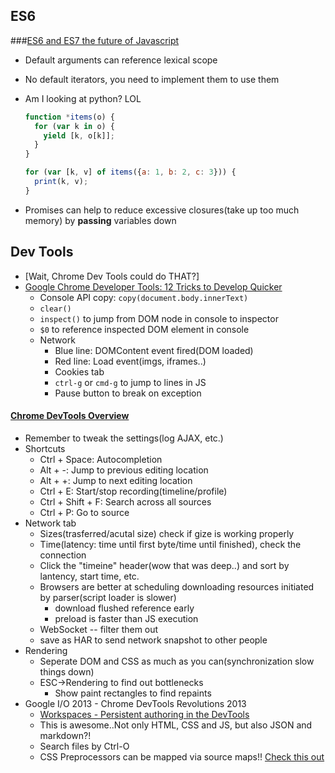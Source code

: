 ## ES6
###[ES6 and ES7 the future of Javascript](https://www.youtube.com/watch?v=6AytbSdWBKg)
* Default arguments can reference lexical scope
* No default iterators, you need to implement them to use them
* Am I looking at python? LOL

  ```javascript
  function *items(o) {
    for (var k in o) {
      yield [k, o[k]];
    }
  }

  for (var [k, v] of items({a: 1, b: 2, c: 3})) {
    print(k, v);
  }
  ```
* Promises can help to reduce excessive closures(take up too much memory) by **passing** variables down


## Dev Tools
* [Wait, Chrome Dev Tools could do THAT?]
* [Google Chrome Developer Tools: 12 Tricks to Develop Quicker](https://www.youtube.com/watch?v=nOEw9iiopwI)
  * Console API copy: `copy(document.body.innerText)`
  * `clear()`
  * `inspect()` to jump from DOM node in console to inspector
  * `$0` to reference inspected DOM element in console
  * Network
    * Blue line: DOMContent event fired(DOM loaded)
    * Red line: Load event(imgs, iframes..)
    * Cookies tab
    * `ctrl-g` or `cmd-g` to jump to lines in JS
    * Pause button to break on exception

#### [Chrome DevTools Overview](https://developer.chrome.com/devtools)
* Remember to tweak the settings(log AJAX, etc.)
* Shortcuts
  * Ctrl + Space: Autocompletion
  * Alt + -: Jump to previous editing location
  * Alt + +: Jump to next editing location
  * Ctrl + E: Start/stop recording(timeline/profile)
  * Ctrl + Shift + F: Search across all sources
  * Ctrl + P: Go to source
* Network tab
  * Sizes(trasferred/acutal size) check if gize is working properly
  * Time(latency: time until first byte/time until finished), check the connection
  * Click the "timeine" header(wow that was deep..) and sort by lantency, start time, etc.
  * Browsers are better at scheduling downloading resources initiated by parser(script loader is slower)
    * download flushed reference early
    * preload is faster than JS execution
  * WebSocket -- filter them out
  * save as HAR to send network snapshot to other people
* Rendering
  * Seperate DOM and CSS as much as you can(synchronization slow things down)
  * ESC->Rendering to find out bottlenecks
    * Show paint rectangles to find repaints
* Google I/O 2013 - Chrome DevTools Revolutions 2013
  * [Workspaces - Persistent authoring in the DevTools](https://developer.chrome.com/devtools/docs/workspaces)
  * This is awesome..Not only HTML, CSS and JS, but also JSON and markdown?!
  * Search files by Ctrl-O
  * CSS Preprocessors can be mapped via source maps!! [Check this out](https://developer.chrome.com/devtools/docs/css-preprocessors)